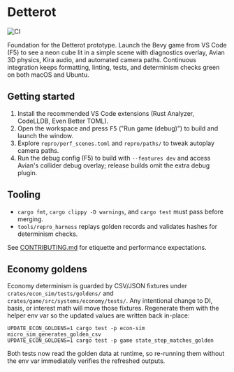 # Detterot

![CI](https://github.com/Vecipher/detterot/actions/workflows/ci.yml/badge.svg)

Foundation for the Detterot prototype. Launch the Bevy game from VS Code (F5) to see a neon cube lit in a simple scene with diagnostics overlay, Avian 3D physics, Kira audio, and automated camera paths. Continuous integration keeps formatting, linting, tests, and determinism checks green on both macOS and Ubuntu.

## Getting started
1. Install the recommended VS Code extensions (Rust Analyzer, CodeLLDB, Even Better TOML).
2. Open the workspace and press <kbd>F5</kbd> ("Run game (debug)") to build and launch the window.
3. Explore `repro/perf_scenes.toml` and `repro/paths/` to tweak autoplay camera paths.
4. Run the debug config (F5) to build with `--features dev` and access Avian's collider debug overlay; release builds omit the extra debug plugin.

## Tooling
- `cargo fmt`, `cargo clippy -D warnings`, and `cargo test` must pass before merging.
- `tools/repro_harness` replays golden records and validates hashes for determinism checks.

See [CONTRIBUTING.md](CONTRIBUTING.md) for etiquette and performance expectations.

## Economy goldens
Economy determinism is guarded by CSV/JSON fixtures under `crates/econ_sim/tests/goldens/` and `crates/game/src/systems/economy/tests/`. Any intentional change to DI, basis, or interest math will move those fixtures. Regenerate them with the helper env var so the updated values are written back in-place:

```
UPDATE_ECON_GOLDENS=1 cargo test -p econ-sim micro_sim_generates_golden_csv
UPDATE_ECON_GOLDENS=1 cargo test -p game state_step_matches_golden
```

Both tests now read the golden data at runtime, so re-running them without the env var immediately verifies the refreshed outputs.
